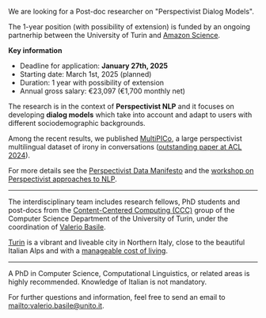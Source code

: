We are looking for a Post-doc researcher on "Perspectivist Dialog Models". 

The 1-year position (with possibility of extension) is funded by an ongoing partnerhip between the University of Turin and [Amazon Science](https://www.amazon.science).

**Key information**

- Deadline for application: **January 27th, 2025**
- Starting date: March 1st, 2025 (planned)
- Duration: 1 year with possibility of extension
- Annual gross salary: €23,097 (€1,700 monthly net)

The research is in the context of **Perspectivist NLP** and it focuses on developing **dialog models** which take into account and adapt to users with different sociodemographic backgrounds.

Among the recent results, we published [MultiPICo](https://huggingface.co/datasets/Multilingual-Perspectivist-NLU/MultiPICo), a large perspectivist multilingual dataset of irony in conversations ([outstanding paper at ACL 2024](https://x.com/Ginger_in_AI/status/1823646178388664682)).

For more details see the [Perspectivist Data Manifesto](https://pdai.info) and the [workshop on Perspectivist approaches to NLP](https://nlperspectives.di.unito.it/).

----

The interdisciplinary team includes research fellows, PhD students and post-docs from the [Content-Centered Computing (CCC)](https://www.cs.unito.it/do/gruppi.pl/Show?_id=453y) group of the Computer Science Department of the University of Turin, under the coordination of [Valerio Basile](https://valeriobasile.github.io/).

[Turin](https://www.turismotorino.org/en/territory/torino-metropoli/torino) is a vibrant and liveable city in Northern Italy, close to the beautiful Italian Alps and with a [manageable cost of living](https://en.unito.it/living-turin/when-you-arrive/cost-living-turin).

----
 
A PhD in Computer Science, Computational Linguistics, or related areas is highly recommended. Knowledge of Italian is not mandatory.

For further questions and information, feel free to send an email to [mailto:valerio.basile@unito.it](valerio.basile@unito.it).

